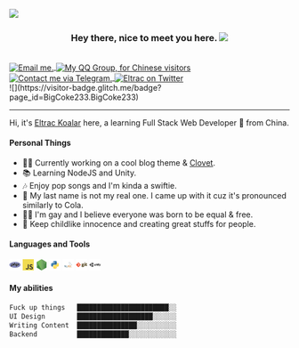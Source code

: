 ![](https://cdn.jsdelivr.net/gh/BigCoke233/BigCoke233/profile-banner.png)

<h3 align="center">Hey there, nice to meet you here. <img src="https://media.giphy.com/media/hvRJCLFzcasrR4ia7z/giphy.gif" width="25px"></h3>
<br>
<a href="mailto:hi@guhub.cn" align="center">
  <img align="center" alt="Email me." width="22px" src="https://cdn.jsdelivr.net/gh/edent/SuperTinyIcons/images/svg/email.svg" />
</a>
<a href="https://qm.qq.com/cgi-bin/qm/qr?k=yj9_OZlOS2IvGA_1BU7Cr-cNawZsAIr0&jump_from=webapi" align="center">
  <img align="center" alt="My QQ Group, for Chinese visitors" width="22px" src="https://cdn.jsdelivr.net/gh/edent/SuperTinyIcons/images/svg/qq.svg" />
</a>
<a href="https://t.me/Eltrac" align="center">
  <img align="center" alt="Contact me via Telegram." width="22px" src="https://cdn.jsdelivr.net/gh/edent/SuperTinyIcons/images/svg/telegram.svg" />
</a>
<a href="https://twitter.com/Eltrac233" align="center">
  <img align="center" alt="Eltrac on Twitter" width="22px" src="https://cdn.jsdelivr.net/gh/edent/SuperTinyIcons/images/svg/twitter.svg" />
</a>
<br>
![](https://visitor-badge.glitch.me/badge?page_id=BigCoke233.BigCoke233)
<hr>

Hi, it's [Eltrac Koalar](https://guhub.cn) here, a learning Full Stack Web Developer 🚀 from China.

#### Personal Things

- 👨‍💻 Currently working on a cool blog theme & [Clovet](https://github.com/Clovet-org).
- 📚 Learning NodeJS and Unity.
- 🎶 Enjoy pop songs and I'm kinda a swiftie.
- 🐨 My last name is not my real one. I came up with it cuz it's pronounced similarly to Cola.
- 🏳️‍🌈 I'm gay and I believe everyone was born to be equal & free.
- 🦄 Keep childlike innocence and creating great stuffs for people.

#### Languages and Tools

<code><img height="20" src="https://raw.githubusercontent.com/github/explore/80688e429a7d4ef2fca1e82350fe8e3517d3494d/topics/php/php.png"></code>
<code><img height="20" src="https://raw.githubusercontent.com/github/explore/80688e429a7d4ef2fca1e82350fe8e3517d3494d/topics/javascript/javascript.png"></code>
<code><img height="20" src="https://raw.githubusercontent.com/github/explore/80688e429a7d4ef2fca1e82350fe8e3517d3494d/topics/nodejs/nodejs.png"></code>
<code><img height="20" src="https://raw.githubusercontent.com/github/explore/80688e429a7d4ef2fca1e82350fe8e3517d3494d/topics/python/python.png"></code>
<code><img height="20" src="https://raw.githubusercontent.com/github/explore/80688e429a7d4ef2fca1e82350fe8e3517d3494d/topics/mysql/mysql.png"></code>
<code><img height="20" src="https://raw.githubusercontent.com/github/explore/80688e429a7d4ef2fca1e82350fe8e3517d3494d/topics/git/git.png"></code>
<code><img height="20" src="https://raw.githubusercontent.com/github/explore/80688e429a7d4ef2fca1e82350fe8e3517d3494d/topics/unity/unity.png"></code>

#### My abilities

```text
Fuck up things   ███████████████████████░░
UI Design        ███████████████████░░░░░░
Writing Content  ███████████████░░░░░░░░░░
Backend          █████████████░░░░░░░░░░░░
```
